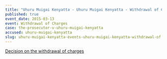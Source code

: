 ```yaml
---
title: "Uhuru Muigai Kenyatta - Uhuru Muigai Kenyatta - Withdrawal of Charges "
published: true
event_date: 2015-03-13
event: Withdrawal of Charges
case: the-prosecutor-v-uhuru-muigai-kenyatta
accused: uhuru-muigai-kenyatta
slug: uhuru-muigai-kenyatta-events-uhuru-muigai-kenyatta-withdrawal-of charges
---
```


[Decision on the withdrawal of charges](http://www.icc-cpi.int/iccdocs/doc/doc1936247.pdf)

